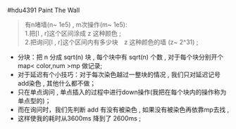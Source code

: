 #hdu4391 Paint The Wall
>有n堵墙(n~ 1e5) , m次操作(m~ 1e5):<br>
>1.把[l , r]这个区间涂成 z 这种颜色 ;<br>
>2.把询问[l , r]这个区间内有多少块　z 这种颜色的墙 (z~ 2^31) ; <br>

* 分块：把 n 分成 sqrt(n) 块 , 每个块中有 sqrt(n) 个数 , 对于每个块分别开个map< color,num >mp 做记录;<br>
* 对于延迟有个小技巧：对于每次染色越过一整块的情况  , 我们只对延迟记号add染色 , 其他什么都不做；<br>
* 只在单点询问 , 单点插入的过程中进行down操作(我把在每个块内的操作称为单点型的)；<br>
* 而在询问时，我们先判断 add 有没有被染色 , 如果没有被染色再依靠mp去找 , <br>
* 这样使我的耗时从3600ms 降到了 2600ms ;<br>